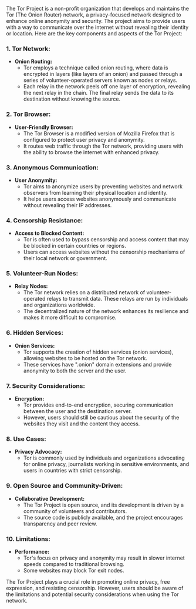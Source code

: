 The Tor Project is a non-profit organization that develops and maintains the Tor (The Onion Router) network, a privacy-focused network designed to enhance online anonymity and security. The project aims to provide users with a way to communicate over the internet without revealing their identity or location. Here are the key components and aspects of the Tor Project:

### 1. **Tor Network:**
   - **Onion Routing:**
     - Tor employs a technique called onion routing, where data is encrypted in layers (like layers of an onion) and passed through a series of volunteer-operated servers known as nodes or relays.
     - Each relay in the network peels off one layer of encryption, revealing the next relay in the chain. The final relay sends the data to its destination without knowing the source.

### 2. **Tor Browser:**
   - **User-Friendly Browser:**
     - The Tor Browser is a modified version of Mozilla Firefox that is configured to protect user privacy and anonymity.
     - It routes web traffic through the Tor network, providing users with the ability to browse the internet with enhanced privacy.

### 3. **Anonymous Communication:**
   - **User Anonymity:**
     - Tor aims to anonymize users by preventing websites and network observers from learning their physical location and identity.
     - It helps users access websites anonymously and communicate without revealing their IP addresses.

### 4. **Censorship Resistance:**
   - **Access to Blocked Content:**
     - Tor is often used to bypass censorship and access content that may be blocked in certain countries or regions.
     - Users can access websites without the censorship mechanisms of their local network or government.

### 5. **Volunteer-Run Nodes:**
   - **Relay Nodes:**
     - The Tor network relies on a distributed network of volunteer-operated relays to transmit data. These relays are run by individuals and organizations worldwide.
     - The decentralized nature of the network enhances its resilience and makes it more difficult to compromise.

### 6. **Hidden Services:**
   - **Onion Services:**
     - Tor supports the creation of hidden services (onion services), allowing websites to be hosted on the Tor network.
     - These services have ".onion" domain extensions and provide anonymity to both the server and the user.

### 7. **Security Considerations:**
   - **Encryption:**
     - Tor provides end-to-end encryption, securing communication between the user and the destination server.
     - However, users should still be cautious about the security of the websites they visit and the content they access.

### 8. **Use Cases:**
   - **Privacy Advocacy:**
     - Tor is commonly used by individuals and organizations advocating for online privacy, journalists working in sensitive environments, and users in countries with strict censorship.

### 9. **Open Source and Community-Driven:**
   - **Collaborative Development:**
     - The Tor Project is open source, and its development is driven by a community of volunteers and contributors.
     - The source code is publicly available, and the project encourages transparency and peer review.

### 10. **Limitations:**
   - **Performance:**
     - Tor's focus on privacy and anonymity may result in slower internet speeds compared to traditional browsing.
     - Some websites may block Tor exit nodes.

The Tor Project plays a crucial role in promoting online privacy, free expression, and resisting censorship. However, users should be aware of the limitations and potential security considerations when using the Tor network.
